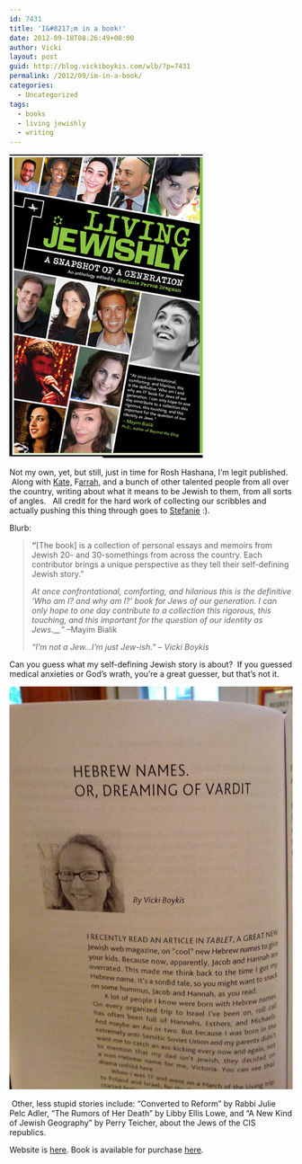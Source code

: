 ```yaml
---
id: 7431
title: 'I&#8217;m in a book!'
date: 2012-09-18T08:26:49+00:00
author: Vicki
layout: post
guid: http://blog.vickiboykis.com/wlb/?p=7431
permalink: /2012/09/im-in-a-book/
categories:
  - Uncategorized
tags:
  - books
  - living jewishly
  - writing
---
```

[<img class="aligncenter size-full wp-image-7560" title="Screen shot 2012-09-18 at 8.11.23 AM" src="https://raw.githubusercontent.com/veekaybee/wlb/gh-pages/assets/images/2012/09/Screen-shot-2012-09-18-at-8.11.23-AM.png" alt="" width="344" height="540" />](https://raw.githubusercontent.com/veekaybee/wlb/gh-pages/assets/images/2012/09/Screen-shot-2012-09-18-at-8.11.23-AM.png)

Not my own, yet, but still, just in time for Rosh Hashana, I&#8217;m legit published.  Along with <a href="http://www.suburbansweetheart.com/" target="_blank">Kate,</a> F<a href="https://twitter.com/ffidler" target="_blank">arrah,</a> and a bunch of other talented people from all over the country, writing about what it means to be Jewish to them, from all sorts of angles.   All credit for the hard work of collecting our scribbles and actually pushing this thing through goes to <a href="http://www.livingjewishlybook.com/lj/about.aspx" target="_blank">Stefanie</a> :).

Blurb:

> **&#8220;**[The book] is a collection of personal essays and memoirs from Jewish 20- and 30-somethings from across the country. Each contributor brings a unique perspective as they tell their self-defining Jewish story.&#8221;
> 
> _At once confrontational, comforting, and hilarious this is the definitive ‘Who am I? and why am I?’ book for Jews of our generation. I can only hope to one day contribute to a collection this rigorous, this touching, and this important for the question of our identity as Jews.__”_ &#8211;Mayim Bialik
> 
> _&#8220;I&#8217;m not a Jew&#8230;I&#8217;m just Jew-ish.&#8221; &#8211; Vicki Boykis_

Can you guess what my self-defining Jewish story is about?  If you guessed medical anxieties or God&#8217;s wrath, you&#8217;re a great guesser, but that&#8217;s not it.

<p style="text-align: center;">
  <a href="https://raw.githubusercontent.com/veekaybee/wlb/gh-pages/assets/images/2012/09/IMG_20120918_081450.jpg"><img class="aligncenter  wp-image-7562" title="IMG_20120918_081450" src="https://raw.githubusercontent.com/veekaybee/wlb/gh-pages/assets/images/2012/09/IMG_20120918_081450-768x1024.jpg" alt="" width="538" height="717" /></a>
</p>

 Other, less stupid stories include: &#8220;Converted to Reform&#8221; by Rabbi Julie Pelc Adler, &#8220;The Rumors of Her Death&#8221; by Libby Ellis Lowe, and &#8220;A New Kind of Jewish Geography&#8221; by Perry Teicher, about the Jews of the CIS republics.

Website is <a href="http://www.livingjewishlybook.com/lj/default.aspx" target="_blank">here</a>. Book is available for purchase <a href="http://www.amazon.com/dp/1618111639/ref=cm_sw_su_dp" target="_blank">here</a>.

&nbsp;